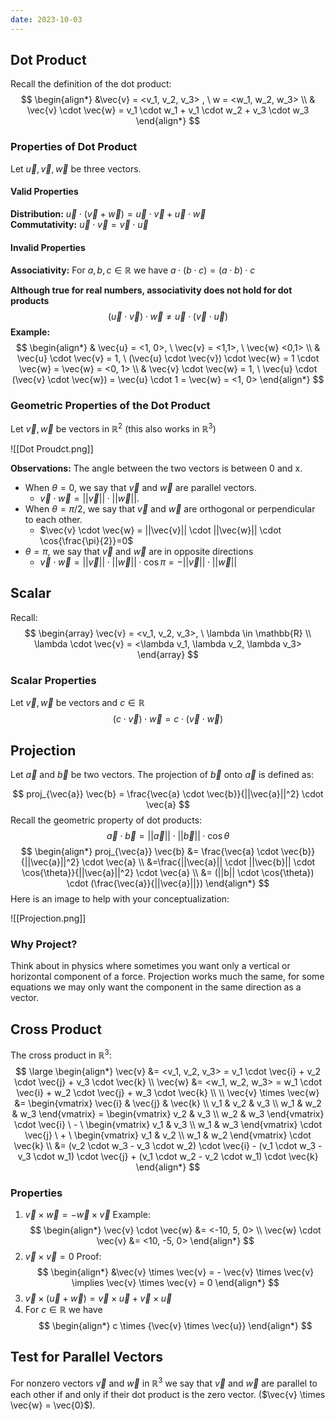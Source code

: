 ```yaml
---
date: 2023-10-03
---
```

## Dot Product

Recall the definition of the dot product:
$$
\begin{align*}
&\vec{v} = <v_1, v_2, v_3> , \ w = <w_1, w_2, w_3>
\\ & \vec{v} \cdot \vec{w} = v_1 \cdot w_1 + v_1 \cdot w_2 + v_3 \cdot w_3
\end{align*}
$$

### Properties of Dot Product

Let $\vec{u}, \vec{v}, \vec{w}$ be three vectors.

#### Valid Properties

**Distribution:** $\vec{u} \cdot (\vec{v} + \vec{w}) = \vec{u} \cdot \vec{v} + \vec{u} \cdot \vec{w}$ \
**Commutativity:** $\vec{u} \cdot \vec{v} = \vec{v} \cdot \vec{u}$

#### Invalid Properties

**Associativity:** For $a, b, c \in \mathbb{R}$ we have $a \cdot(b \cdot c) = (a \cdot b) \cdot c$

**Although true for real numbers, associativity does not hold for dot products** $$(\vec{u} \cdot \vec{v})\cdot \vec{w} \neq \vec{u} \cdot (\vec{v} \cdot \vec{u})$$
**Example:**
$$
\begin{align*}
& \vec{u} = <1, 0>, \ \vec{v} = <1,1>, \ \vec{w} <0,1>
\\ & \vec{u} \cdot \vec{v} = 1, \ (\vec{u} \cdot \vec{v}) \cdot \vec{w} = 1 \cdot \vec{w} = \vec{w} = <0, 1>
\\ & \vec{v} \cdot \vec{w} = 1, \ \vec{u} \cdot (\vec{v} \cdot \vec{w}) = \vec{u} \cdot 1  = \vec{w} = <1, 0>
\end{align*}
$$

### Geometric Properties of the Dot Product

Let $\vec{v}, \vec{w}$ be vectors in $\mathbb{R}^2$ (this also works in $\mathbb{R}^3$)

![[Dot Proudct.png]]

**Observations:**
The angle between the two vectors is between 0 and x.

- When $\theta = 0$, we say that $\vec{v}$ and $\vec{w}$ are parallel vectors. 
	- $\vec{v} \cdot \vec{w} = ||\vec{v}|| \cdot ||\vec{w}||$. 
- When $\theta = \pi/2$, we say that $\vec{v}$ and $\vec{w}$ are orthogonal or perpendicular to each other.
	- $\vec{v} \cdot \vec{w} = ||\vec{v}|| \cdot ||\vec{w}|| \cdot \cos{\frac{\pi}{2}}=0$
- $\theta = \pi$, we say that $\vec{v}$ and $\vec{w}$ are in opposite directions
	- $\vec{v} \cdot \vec{w} = ||\vec{v}|| \cdot ||\vec{w}|| \cdot \cos{\pi} = -||\vec{v}|| \cdot ||\vec{w}||$

## Scalar

Recall:
$$
\begin{array}
\vec{v} = <v_1, v_2, v_3>, \ \lambda \in \mathbb{R}
\\ \lambda \cdot \vec{v} = <\lambda v_1, \lambda v_2, \lambda v_3>
\end{array}
$$

### Scalar Properties

Let $\vec{v}, \vec{w}$ be vectors and $c \in \mathbb{R}$
$$
(c \cdot \vec{v}) \cdot \vec{w} = c \cdot (\vec{v} \cdot \vec{w})
$$
## Projection

Let $\vec{a}$ and $\vec{b}$ be two vectors. The projection of $\vec{b}$ onto $\vec{a}$ is defined as:

$$
proj_{\vec{a}} \vec{b} = \frac{\vec{a} \cdot \vec{b}}{||\vec{a}||^2} \cdot \vec{a}
$$
Recall the geometric property of dot products:
$$
\vec{a} \cdot \vec{b} = ||\vec{a}|| \cdot ||\vec{b}|| \cdot \cos{\theta}
$$
$$
\begin{align*}
proj_{\vec{a}} \vec{b} &= \frac{\vec{a} \cdot \vec{b}}{||\vec{a}||^2} \cdot \vec{a}
\\ &=\frac{||\vec{a}|| \cdot ||\vec{b}|| \cdot \cos{\theta}}{||\vec{a}||^2} \cdot \vec{a}
\\ &= (||b|| \cdot \cos{\theta}) \cdot (\frac{\vec{a}}{||\vec{a}||})
\end{align*}
$$
Here is an image to help with your conceptualization:

![[Projection.png]]
### Why Project?

Think about in physics where sometimes you want only a vertical or horizontal component of a force. Projection works much the same, for some equations we may only want the component in the same direction as a vector.

## Cross Product

The cross product in $\mathbb{R}^3$:
$$
\large
\begin{align*}
\vec{v} &= <v_1, v_2, v_3> = v_1 \cdot \vec{i} + v_2 \cdot \vec{j} + v_3 \cdot \vec{k}
\\ \vec{w} &= <w_1, w_2, w_3> = w_1 \cdot \vec{i} + w_2 \cdot \vec{j} + w_3 \cdot \vec{k}
\\
\\ \vec{v} \times \vec{w} &= \begin{vmatrix} \vec{i} & \vec{j} & \vec{k} \\ v_1 & v_2 & v_3 \\ w_1 & w_2 & w_3 \end{vmatrix} = \begin{vmatrix} v_2 & v_3 \\ w_2 & w_3 \end{vmatrix} \cdot \vec{i} \ - \ \begin{vmatrix} v_1 & v_3 \\ w_1 & w_3 \end{vmatrix} \cdot \vec{j} \ + \   \begin{vmatrix} v_1 & v_2 \\ w_1 & w_2 \end{vmatrix} \cdot \vec{k}
\\ &= (v_2 \cdot w_3 - v_3 \cdot w_2) \cdot \vec{i} - (v_1 \cdot w_3 - v_3 \cdot w_1) \cdot \vec{j} + (v_1 \cdot w_2 - v_2 \cdot w_1) \cdot \vec{k}
\end{align*}
$$

### Properties

1. $\vec{v} \times \vec{w} = - \vec{w} \times \vec{v}$
Example:
$$
\begin{align*}
\vec{v} \cdot \vec{w} &= <-10, 5, 0>
\\ \vec{w} \cdot \vec{v} &= <10, -5, 0>
\end{align*}
$$
2. $\vec{v} \times \vec{v} = 0$
Proof:
$$
\begin{align*}
&\vec{v} \times \vec{v} = - \vec{v} \times \vec{v} \implies \vec{v} \times \vec{v} = 0
\end{align*}
$$
3. $\vec{v} \times (\vec{u} + \vec{w}) = \vec{v} \times \vec{u} + \vec{v} \times \vec{u}$
4. For $c \in \mathbb{R}$ we have 
$$
\begin{align*}
c \times {\vec{v} \times \vec{u}}
\end{align*}
$$
## Test for Parallel Vectors

For nonzero vectors $\vec{v}$ and $\vec{w}$ in $\mathbb{R}^3$ we say that $\vec{v}$ and $\vec{w}$ are parallel to each other if and only if their dot product is the zero vector. ($\vec{v} \times \vec{w} = \vec{0}$).